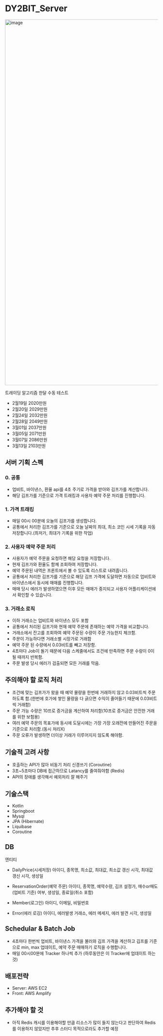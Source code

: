 # DY2BIT_Server
<img width="1200" alt="image" src="https://user-images.githubusercontent.com/39155520/161865502-135df50a-6918-4fe2-aefd-0244a5e7211a.png">

트레이딩 알고리즘 한달 수동 테스트
- 2월19일 2020만원
- 2월20일 2029만원
- 2월24일 2032만원
- 2월28일 2049만원
- 3월01일 2037만원
- 3월05일 2071만원
- 3월07일 2086만원
- 3월13일 2103만원

## 서버 기획 스펙
### 0. 공통
- 업비트, 바이낸스, 환율 api를 4초 주기로 가격을 받아와 김프가를 계산합니다.
- 해당 김프가를 기준으로 가격 트래킹과 사용자 예약 주문 처리를 진행합니다.
### 1. 가격 트래킹
- 매일 00시 00분에 오늘의 김프가를 생성합니다.
- 공통에서 처리한 김프가를 기준으로 오늘 날짜의 최대, 최소 코인 시세 기록을 자동 저장합니다.(최저가, 최대가 기록을 위한 작업)
### 2. 사용자 예약 주문 처리
- 사용자가 예약 주문을 요청하면 해당 요청을 저장합니다.
- 현재 김프가와 환율도 함께 조회하여 저장합니다.
- 예약 주문된 내역은 프론트에서 볼 수 있도록 리스트로 내려줍니다.
- 공통에서 처리한 김프가를 기준으로 해당 김프 가격에 도달하면 자동으로 업비트와 바이낸스에서 동시에 매매를 진행합니다.
- 매매 당시 에러가 발생하였으면 이후 모든 매매가 중지되고 사용자 어플리케이션에서 확인할 수 있습니다.
### 3. 거래소 로직
- 이하 거래소는 업비트와 바이낸스 모두 포함
- 공통에서 처리된 김프가와 현재 예약 주문에 존재하는 예약 가격을 비교합니다.
- 거래소에서 잔고를 조회하여 예약 주문된 수량이 주문 가능한지 체크함.
- 주문이 가능하다면 거래소별 시장가로 거래함
- 예약 주문 된 수량에서 0.03비트를 빼고 저장함.
- 4초마다 Job이 돌기 때문에 다음 스케줄에서도 조건에 만족하면 주문 수량이 0이 될 때까지 반복함.
- 주문 발생 당시 에러가 검출되면 모든 거래를 막음.

## 주의해야 할 로직 처리
- 조건에 맞는 김프가가 왔을 때 예약 물량을 한번에 거래하지 않고 0.03비트씩 주문 하도록 함.(한번에 호가에 쌓인 물량을 다 긁으면 수익이 줄어들기 때문에 0.03비트씩 거래함)
- 주문 가능 수량은 10프로 증거금을 계산하여 처리함(10프로 증거금은 안전한 거래를 위한 보험용)
- 여러 예약 주문의 목표가에 동시에 도달시에는 가장 가장 오래전에 만들어진 주문을 기준으로 처리함.(동시 처리X)
- 주문 오류가 발생하면 더이상 거래가 이루어지지 않도록 해야함.

## 기술적 고려 사항
- 호출하는 API가 많아 비동기 처리 신경쓰기 (Coroutine)
- 3초~5초마다 DB에 접근하므로 Latancy를 줄여줘야함 (Redis)
- API의 장애를 생각해서 예외처리 잘 해주기

## 기술스택
- Kotlin
- Springboot
- Mysql
- JPA (Hibernate)
- Liquibase
- Coroutine

## DB
엔티티
- DailyPrice(시세저장)
  아이디, 종목명, 최소값, 최대값, 최소값 갱신 시각, 최대값 갱신 시각, 생성일

- ReservationOrder(예약 주문)
  아이디, 종목명, 예약수량, 김프 설정가, 매수or매도(업비트 기준) 여부, 생성일, 종료일(취소 포함)

- Member(로그인)
  아이디, 이메일, 비밀번호

- Error(에러 로깅)
  아이디, 에러발생 거래소, 에러 메세지, 에러 발견 시각, 생성일

## Schedular & Batch Job
- 4초마다 한번씩 업비트, 바이낸스 가격을 불러와 김프 가격을 계산하고 김프를 기준으로 min, max 업데이트, 예약 주문 매매하기 로직을 수행합니다.
- 매일 00시00분에 Tracker 하나씩 추가 (하루동안은 이 Tracker에 업데이트 하는 것)

## 배포전략
- Server: AWS EC2
- Front: AWS Amplify

## 추가해야 할 것 
- 아직 Redis 캐시를 이용해야할 만큼 리소스가 많이 들지 않는다고 판단하여 Redis를 이용하지 않았지만 추후 스터디 목적으로라도 추가할 예정
